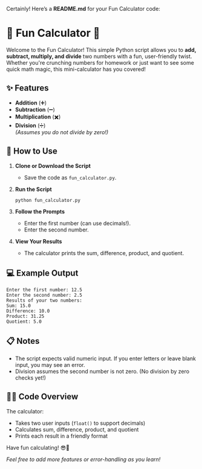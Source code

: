 Certainly! Here’s a **README.md** for your Fun Calculator code:

# 🎉 Fun Calculator 🎉

Welcome to the Fun Calculator! This simple Python script allows you to **add, subtract, multiply, and divide** two numbers with a fun, user-friendly twist. Whether you're crunching numbers for homework or just want to see some quick math magic, this mini-calculator has you covered!

## ✨ Features

- **Addition** (➕)
- **Subtraction** (➖)
- **Multiplication** (✖️)
- **Division** (➗)  
*(Assumes you do not divide by zero!)*

## 🚀 How to Use

1. **Clone or Download the Script**
   - Save the code as `fun_calculator.py`.

2. **Run the Script**
   ```sh
   python fun_calculator.py
   ```
   
3. **Follow the Prompts**
   - Enter the first number (can use decimals!).
   - Enter the second number.

4. **View Your Results**
   - The calculator prints the sum, difference, product, and quotient.

## 💻 Example Output

```
Enter the first number: 12.5
Enter the second number: 2.5
Results of your two numbers:
Sum: 15.0
Difference: 10.0
Product: 31.25
Quotient: 5.0
```

## 📋 Notes

- The script expects valid numeric input. If you enter letters or leave blank input, you may see an error.
- Division assumes the second number is not zero. (No division by zero checks yet!)

## 🧙‍♂️ Code Overview

The calculator:
- Takes two user inputs (`float()` to support decimals)
- Calculates sum, difference, product, and quotient
- Prints each result in a friendly format

Have fun calculating! 😎🧮

*Feel free to add more features or error-handling as you learn!*
